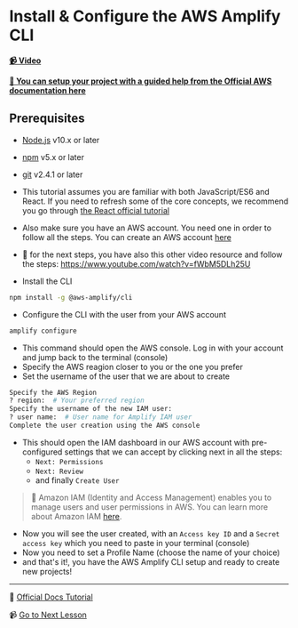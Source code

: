 # Install & Configure the AWS Amplify CLI

**[📹 Video](https://egghead.io/lessons/react-install-configure-the-aws-amplify-cli)**

**[🤔 You can setup your project with a guided help from the Official AWS documentation here](https://docs.amplify.aws/start)**

## Prerequisites

- [Node.js](https://nodejs.org/) v10.x or later
- [npm](https://www.npmjs.com/) v5.x or later
- [git](https://git-scm.com/) v2.4.1 or later

- This tutorial assumes you are familiar with both JavaScript/ES6 and React. If you need to refresh some of the core concepts, we recommend you go through [the React official tutorial](https://reactjs.org/tutorial/tutorial.html)

- Also make sure you have an AWS account. You need one in order to follow all the steps. You can create an AWS account [here](https://portal.aws.amazon.com/billing/signup?redirect_url=https%3A%2F%2Faws.amazon.com%2Fregistration-confirmation#/start)

- 🤔 for the next steps, you have also this other video resource and follow the steps: https://www.youtube.com/watch?v=fWbM5DLh25U

- Install the CLI

```bash
npm install -g @aws-amplify/cli
```

- Configure the CLI with the user from your AWS account

```bash
amplify configure
```

- This command should open the AWS console. Log in with your account and jump back to the terminal (console)
- Specify the AWS reagion closer to you or the one you prefer
- Set the username of the user that we are about to create

```bash
Specify the AWS Region
? region:  # Your preferred region
Specify the username of the new IAM user:
? user name:  # User name for Amplify IAM user
Complete the user creation using the AWS console
```

- This should open the IAM dashboard in our AWS account with pre-configured settings that we can accept by clicking next in all the steps:
  - `Next: Permissions`
  - `Next: Review`
  - and finally `Create User`

> 🤔 Amazon IAM (Identity and Access Management) enables you to manage users and user permissions in AWS. You can learn more about Amazon IAM [here](https://aws.amazon.com/iam/).

- Now you will see the user created, with an `Access key ID` and a `Secret access key` which you need to paste in your terminal (console)
- Now you need to set a Profile Name (choose the name of your choice)
- and that's it!, you have the AWS Amplify CLI setup and ready to create new projects!

---

🤔 [Official Docs Tutorial](https://docs.amplify.aws/start/getting-started/installation/q/integration/react#sign-up-for-an-aws-account)

📹 [Go to Next Lesson](https://egghead.io/lessons/react-native-create-configure-an-aws-amplify-project-with-a-react-application)
